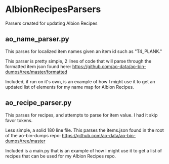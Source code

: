 # AlbionRecipesParsers
Parsers created for updating Albion Recipes

## ao_name_parser.py
This parses for localized item names given an item id such as "T4_PLANK."

This parser is pretty simple, 2 lines of code that will parse through the formatted item json found here: https://github.com/ao-data/ao-bin-dumps/tree/master/formatted

Included, if run on it's own, is an example of how I might use it to get an updated list of elements for my name map for Albion Recipes.


## ao_recipe_parser.py
This parses for recipes, and attempts to parse for item value. I had it skip favor tokens.

Less simple, a solid 180 line file. This parses the items.json found in the root of the ao-bin-dumps repo: https://github.com/ao-data/ao-bin-dumps/tree/master

Included is a main.py that is an example of how I might use it to get a list of recipes that can be used for my Albion Recipes repo.
